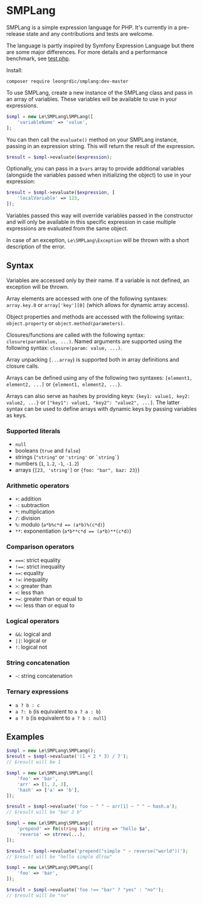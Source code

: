 # SMPLang

SMPLang is a simple expression language for PHP. It's currently in a pre-release state and any contributions and tests are welcome.

The language is partly inspired by Symfony Expression Language but there are some major differences. For more details and a performance benchmark, see [test.php](test.php).

Install:
```
composer require leongrdic/smplang:dev-master
```

To use SMPLang, create a new instance of the SMPLang class and pass in an array of variables. These variables will be available to use in your expressions.

```php
$smpl = new Le\SMPLang\SMPLang([
    'variableName' => 'value',
];
```

You can then call the `evaluate()` method on your SMPLang instance, passing in an expression string. This will return the result of the expression.
```php
$result = $smpl->evaluate($expression);
```

Optionally, you can pass in a `$vars` array to provide additional variables (alongside the variables passed when initializing the object) to use in your expression:
```php
$result = $smpl->evaluate($expression, [
    'localVariable' => 123,
]);
```

Variables passed this way will override variables passed in the constructor and will only be available in this specific expression in case multiple expressions are evaluated from the same object.


In case of an exception, `Le\SMPLang\Exception` will be thrown with a short description of the error.

## Syntax

Variables are accessed only by their name. If a variable is not defined, an exception will be thrown.

Array elements are accessed with one of the following syntaxes: `array.key.0` or `array['key'][0]` (which allows for dynamic array access).

Object properties and methods are accessed with the following syntax: `object.property` or `object.method(parameters)`.

Closures/functions are called with the following syntax: `closure(paramValue, ...)`. Named arguments are supported using the following syntax: `closure(param: value, ...)`.

Array unpacking (`...array`) is supported both in array definitions and closure calls.

Arrays can be defined using any of the following two syntaxes: `[element1, element2, ...]` or `{element1, element2, ...}`.

Arrays can also serve as hashes by providing keys: `{key1: value1, key2: value2, ...}` or `["key1": value1, "key2": "value2", ...]`. The latter syntax can be used to define arrays with dynamic keys by passing variables as keys.


### Supported literals
- `null`
- booleans (`true` and `false`)
- strings (`"string"` or `'string'` or <code>\`string\`</code>)
- numbers (`1`, `1.2`, `-1`, `-1.2`)
- arrays (`[23, 'string']` or `{foo: "bar", baz: 23}`)

### Arithmetic operators
- `+`: addition
- `-`: subtraction
- `*`: multiplication
- `/`: division
- `%`: modulo (`a*b%c*d == (a*b)%(c*d)`)
- `**`: exponentiation (`a*b**c*d == (a*b)**(c*d)`)

### Comparison operators
- `===`: strict equality
- `!==`: strict inequality
- `==`: equality
- `!=`: inequality
- `>`: greater than
- `<`: less than
- `>=`: greater than or equal to
- `<=`: less than or equal to

### Logical operators
- `&&`: logical and
- `||`: logical or
- `!`: logical not

### String concatenation
- `~`: string concatenation

### Ternary expressions
- `a ? b : c` 
- `a ?: b` (is equivalent to `a ? a : b`)
- `a ? b` (is equivalent to `a ? b : null`)


## Examples
```php
$smpl = new Le\SMPLang\SMPLang();
$result = $smpl->evaluate('(1 + 2 * 3) / 7');
// $result will be 1
```

```php
$smpl = new Le\SMPLang\SMPLang([
    'foo' => 'bar',
    'arr' => [1, 2, 3],
    'hash' => ['a' => 'b'],
]);

$result = $smpl->evaluate('foo ~ " " ~ arr[1] ~ " " ~ hash.a');
// $result will be "bar 2 b"
```

```php
$smpl = new Le\SMPLang\SMPLang([
    'prepend' => fn(string $a): string => "hello $a",
    'reverse' => strrev(...),
]);

$result = $smpl->evaluate('prepend("simple " ~ reverse("world"))');
// $result will be "hello simple dlrow"
```

```php
$smpl = new Le\SMPLang\SMPLang([
    'foo' => 'bar',
]);

$result = $smpl->evaluate('foo !== "bar" ? "yes" : "no"');
// $result will be "no"
```
